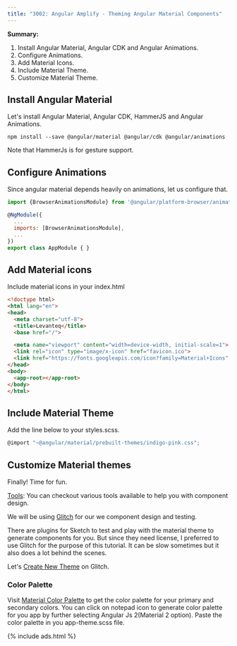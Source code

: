 ```yaml
---
title: "3002: Angular Amplify - Theming Angular Material Components"
---
```


**Summary:**
1. Install Angular Material, Angular CDK and Angular Animations.
2. Configure Animations.
3. Add Material Icons.
4. Include Material Theme.
5. Customize Material Theme.

## Install Angular Material
Let's install Angular Material, Angular CDK, HammerJS and Angular Animations.

```
npm install --save @angular/material @angular/cdk @angular/animations
```

Note that HammerJs is for gesture support.

## Configure Animations
Since angular material depends heavily on animations, let us configure that.

```javascript
import {BrowserAnimationsModule} from '@angular/platform-browser/animations';

@NgModule({
  ...
  imports: [BrowserAnimationsModule],
  ...
})
export class AppModule { }
```

## Add Material icons
Include material icons in your index.html

```html
<!doctype html>
<html lang="en">
<head>
  <meta charset="utf-8">
  <title>Levanteq</title>
  <base href="/">

  <meta name="viewport" content="width=device-width, initial-scale=1">
  <link rel="icon" type="image/x-icon" href="favicon.ico">
  <link href="https://fonts.googleapis.com/icon?family=Material+Icons" rel="stylesheet">
</head>
<body>
  <app-root></app-root>
</body>
</html>
```

## Include Material Theme
Add the line below to your styles.scss.

```javascript
@import "~@angular/material/prebuilt-themes/indigo-pink.css";
```

## Customize Material themes
Finally! Time for fun.

[Tools](https://material.io/tools/): You can checkout various tools available to help you with component design.

We will be using [Glitch](https://glitch.com/~material-theme-builder) for our we component design and testing.

There are plugins for Sketch to test and play with the material theme to generate components for you. But since they need license, I preferred to use Glitch for the purpose of this tutorial. It can be slow sometimes but it also does a lot behind the scenes.

Let's [Create New Theme](https://glitch.com/edit/#!/remix/material-theme-builder) on Glitch.

### Color Palette
Visit [Material Color Palette](http://mcg.mbitson.com) to get the color palette for your primary and secondary colors. You can click on notepad icon to generate color palette for you app by further selecting Angular Js 2(Material 2 option). Paste the color palette in you app-theme.scss file.

{% include ads.html %}
